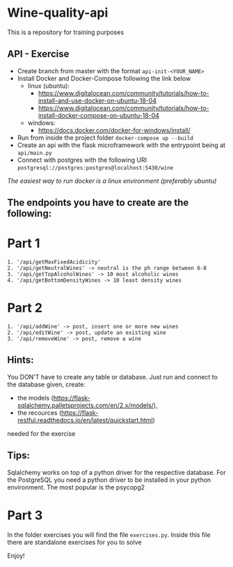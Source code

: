 # Wine-quality-api
This is a repository for training purposes

## API - Exercise
* Create branch from master with the format ```api-init-<YOUR_NAME>```
* Install Docker and Docker-Compose following the link below
    * linux (ubuntu):
        * https://www.digitalocean.com/community/tutorials/how-to-install-and-use-docker-on-ubuntu-18-04
        * https://www.digitalocean.com/community/tutorials/how-to-install-docker-compose-on-ubuntu-18-04
    * windows:
        * https://docs.docker.com/docker-for-windows/install/
* Run from inside the project folder ```docker-compose up --build```
* Create an api with the flask microframework with the entrypoint being at ```api/main.py```
* Connect with postgres with the following URI ```postgresql://postgres:postgres@localhost:5430/wine```

 *The easiest way to run docker is a linux environment (preferably ubuntu)*
 
## The endpoints you have to create are the following:

# Part 1
    1. '/api/getMaxFixedAcidicity'
    2. '/api/getNeutralWines' -> neutral is the ph range between 6-8
    3. '/api/getTopAlcoholWines' -> 10 most alcoholic wines
    4. '/api/getBottomDensityWines -> 10 least density wines
# Part 2

    1. '/api/addWine' -> post, insert one or more new wines
    2. '/api/editWine' -> post, update an existing wine
    3. '/api/removeWine' -> post, remove a wine

## Hints:
   You DON'T have to create any table or database. Just run and connect to the database given, create:
   * the models (https://flask-sqlalchemy.palletsprojects.com/en/2.x/models/),
   * the recources (https://flask-restful.readthedocs.io/en/latest/quickstart.html)
   
   needed for the exercise
   
## Tips:
   Sqlalchemy works on top of a python driver for the respective database. For the PostgreSQL you need a python driver to be installed in your python environment. The most popular is the psycopg2 

# Part 3
   In the folder exercises you will find the file ```exercises.py```.
   Inside this file there are standalone exercises for you to solve
   
 Enjoy!
